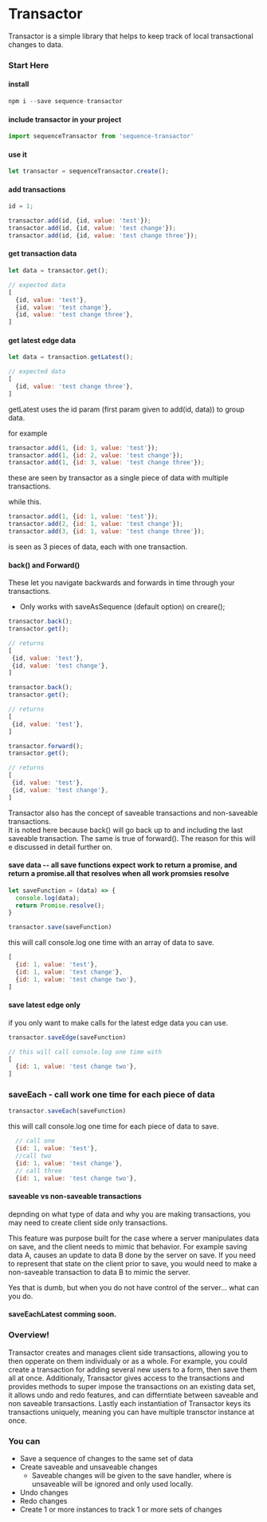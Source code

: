 # Transactor

Transactor is a simple library that helps to keep track of local transactional changes to data.

### Start Here

#### install
```javascript
npm i --save sequence-transactor
```
#### include transactor in your project
```javascript
import sequenceTransactor from 'sequence-transactor'
```
#### use it
```javascript
let transactor = sequenceTransactor.create();
```
#### add transactions
```javascript
id = 1;

transactor.add(id, {id, value: 'test'});
transactor.add(id, {id, value: 'test change'});
transactor.add(id, {id, value: 'test change three'});
```
#### get transaction data
```javascript
let data = transactor.get();

// expected data
[
  {id, value: 'test'},
  {id, value: 'test change'},
  {id, value: 'test change three'},
]
```
#### get latest edge data
```javascript
let data = transaction.getLatest();

// expected data
[
  {id, value: 'test change three'},
]
```
getLatest uses the id param (first param given to add(id, data)) to group data.

for example
```javascript
transactor.add(1, {id: 1, value: 'test'});
transactor.add(1, {id: 2, value: 'test change'});
transactor.add(1, {id: 3, value: 'test change three'});
```
these are seen by transactor as a single piece of data with multiple transactions.

while this.
```javascript
transactor.add(1, {id: 1, value: 'test'});
transactor.add(2, {id: 1, value: 'test change'});
transactor.add(3, {id: 1, value: 'test change three'});
```
is seen as 3 pieces of data, each with one transaction.

#### back() and Forward()
 These let you navigate backwards and forwards in time through your transactions.
 - Only works with saveAsSequence (default option) on creare();

 ```javascript
 transactor.back();
 transactor.get();

 // returns
 [
  {id, value: 'test'},
  {id, value: 'test change'},
 ]

 transactor.back();
 transactor.get();
 
 // returns
 [
  {id, value: 'test'},
 ]

 transactor.forward();
 transactor.get();
 
 // returns
 [
  {id, value: 'test'},
  {id, value: 'test change'},
 ]

```
Transactor also has the concept of saveable transactions and non-saveable transactions.  
It is noted here because back() will go back up to and including the last saveable transaction.  The same is true of forward().  The reason for this will e discussed in detail further on.

#### save data -- all save functions expect work to return a promise, and return a promise.all that resolves when all work promsies resolve
```javascript
let saveFunction = (data) => {
  console.log(data);
  return Promise.resolve();
}

transactor.save(saveFunction)
```
this will call console.log one time with an array of data to save.
```javascript
[
  {id: 1, value: 'test'},
  {id: 1, value: 'test change'},
  {id: 1, value: 'test change two'},
]
```
#### save latest edge only
if you only want to make calls for the latest edge data you can use.
```javascript
transactor.saveEdge(saveFunction)

// this will call console.log one time with
[
  {id: 1, value: 'test change two'},
]
```

### saveEach - call work one time for each piece of data
```javascript
transactor.saveEach(saveFunction)
```
this will call console.log one time for each piece of data to save.
```javascript
  // call one
  {id: 1, value: 'test'},
  //call two
  {id: 1, value: 'test change'},
  // call three
  {id: 1, value: 'test change two'},
```
#### saveable vs non-saveable transactions
depnding on what type of data and why you are making transactions, you may need to create client side only transactions.  

This feature was purpose built for the case where a server manipulates data on save, and the client needs to mimic that behavior.  For example saving data A, causes an update to data B done by the server on save.  If you need to represent that state on the client prior to save, you would need to make a non-saveable transaction to data B to mimic the server.

Yes that is dumb, but when you do not have control of the server... what can you do.

#### saveEachLatest comming soon.

### Overview!

Transactor creates and manages client side transactions, allowing you to then opperate on them individualy or as a whole.  For example, you could create a transaction for adding several new users to a form, then save them all at once.  Additionaly, Transactor gives access to the transactions and provides methods to super impose the transactions on an existing data set, it allows undo and redo features, and can differntiate between saveable and non saveable transactions.  Lastly each instantiation of Transactor keys its transactions uniquely, meaning you can have multiple transctor instance at once.


### You can 
- Save a sequence of changes to the same set of data
- Create saveable and unsaveable changes
	- Saveable changes will be given to the save handler, where is unsaveable will be ignored and only used locally.
- Undo changes
- Redo changes
- Create 1 or more instances to track 1 or more sets of changes